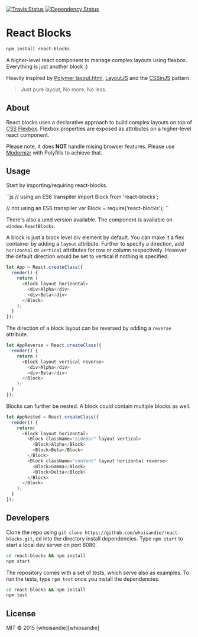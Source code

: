[![Travis Status][trav_img]][trav_site]
[![Dependency Status][david_img]][david_site]

# React Blocks

```bash
npm install react-blocks
```

A higher-level react component to manage complex layouts using flexbox. Everything is just another block :)

Heavily inspired by [Polymer layout.html](https://www.polymer-project.org/0.5/docs/polymer/layout-attrs.html), [LayoutJS](https://github.com/basarat/layoutjs) and the [CSSinJS](https://speakerdeck.com/vjeux/react-css-in-js) pattern.

> Just pure layout, No more, No less.

## About
React blocks uses a declarative approach to build complex layouts on top of [CSS Flexbox](https://developer.mozilla.org/en-US/docs/Web/Guide/CSS/Flexible_boxes). Flexbox properties are exposed as attributes on a higher-level react component.

Please note, it does **NOT** handle mising browser features. Please use [Modernizr](http://modernizr.com/) with Polyfills to achieve that.

## Usage

Start by importing/requiring react-blocks.

``js
// using an ES6 transpiler
import Block from 'react-blocks';

// not using an ES6 transpiler
var Block = require('react-blocks');
``

There's also a umd version available. The component is available on `window.ReactBlocks`.

A block is just a block level div element by default. You can make it a flex container by adding a `layout` attribute. Further to specify a direction, add `horizontal` or `vertical` attributes for row or column respectively. However the default direction would be set to vertical if nothing is specified.

```js
let App = React.createClass({
  render() {
    return (
      <Block layout horizontal>
        <div>Alpha</div>
        <div>Beta</div>
      </Block>
    );
  }
});
```

The direction of a block layout can be reversed by adding a `reverse` attribute.

```js
let AppReverse = React.createClass({
  render() {
    return (
      <Block layout vertical reverse>
        <div>Alpha</div>
        <div>Beta</div>
      </Block>
    );
  }
});
```

Blocks can further be nested. A block could contain multiple blocks as well.

```js
let AppNested = React.createClass({
  render() {
    return(
      <Block layout horizontal>
        <Block className="sidebar" layout vertical>
          <Block>Alpha</Block>
          <Block>Beta</Block>
        </Block>
        <Block className="content" layout horizontal reverse>
          <Block>Gamma</Block>
          <Block>Delta</Block>
        </Block>
      </Block>
    );
  }
});
```

## Developers

Clone the repo using `git clone https://github.com/whoisandie/react-blocks.git`, cd into the directory install dependencies. Type `npm start` to start a local dev server on port 8080.

```bash
cd react-blocks && npm install
npm start
```

The repository comes with a set of tests, which serve also as examples. To run the tests, type `npm test` once you install the dependencies.

```bash
cd react-blocks && npm install
npm test
```

## License
MIT &copy; 2015 [whoisandie][whiosandie]

[trav_img]: https://api.travis-ci.org/whoisandie/react-blocks.svg
[trav_site]: https://travis-ci.org/whoisandie/react-blocks
[david_img]: https://img.shields.io/david/whoisandie/react-blocks.svg
[david_site]: https://david-dm.org/whoisandie/react-blocks
[whoisandie]: http://whoisandie.com
